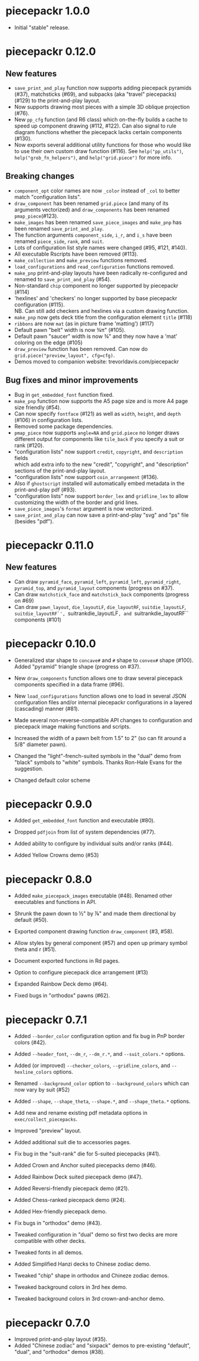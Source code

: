 piecepackr 1.0.0
================

* Initial "stable" release.

piecepackr 0.12.0
=================

New features
------------

* ``save_print_and_play`` function now supports adding piecepack pyramids (#37), matchsticks (#69), and subpacks (aka "travel" piecepacks) (#129) to the print-and-play layout.
* Now supports drawing most pieces with a simple 3D oblique projection (#76).
* New ``pp_cfg`` function (and R6 class) which on-the-fly builds a cache to speed up component drawing (#112, #122). 
  Can also signal to rule diagram functions whether the piecepack lacks certain components (#130).
* Now exports several additional utility functions for those who would like to use their own custom draw function (#116).  See ``help("pp_utils")``, ``help("grob_fn_helpers")``, and ``help("grid.piece")`` for more info.

Breaking changes
----------------

* ``component_opt`` color names are now ``_color`` instead of ``_col`` to better match "configuration lists".
* ``draw_component`` has been renamed ``grid.piece`` (and many of its arguments vectorized) and
  ``draw_components`` has been renamed ``pmap_piece``(#123).
* ``make_images`` has been renamed ``save_piece_images`` and ``make_pnp`` has been renamed ``save_print_and_play``.
* The function arguments ``component_side``, ``i_r``, and ``i_s`` have been 
  renamed ``piece_side``, ``rank``, and ``suit``.
* Lots of configuration list style names were changed (#95, #121, #140).
* All executable Rscripts have been removed (#113).
* ``make_collection`` and ``make_preview`` functions removed.
* ``load_configurations`` and ``read_configuration`` functions removed.
* ``make_pnp`` print-and-play layouts have been radically re-configured and renamed to ``save_print_and_play`` (#54).
* Non-standard ``chip`` component no longer supported by piecepackr (#114)
* 'hexlines' and 'checkers' no longer supported by base piecepackr configuration (#115).  
  NB. Can still add checkers and hexlines via a custom drawing function.
* ``make_pnp`` now gets deck title from the configuration element ``title`` (#118)
* ``ribbons`` are now ``mat`` (as in picture frame 'matting') (#117)
* Default pawn "belt" width is now ¾π" (#105).  
* Default pawn "saucer" width is now ¾" and they now have a 'mat' coloring on the edge (#105)
* ``draw_preview`` function has been removed.  Can now do ``grid.piece("preview_layout", cfg=cfg)``.
* Demos moved to companion website: trevorldavis.com/piecepackr

Bug fixes and minor improvements
--------------------------------

* Bug in ``get_embedded_font`` function fixed.
* ``make_pnp`` function now supports the A5 page size and is more A4 page size friendly (#54).
* Can now specify ``fontface`` (#121) as well as ``width``, ``height``, and ``depth`` (#106) in configuration lists.
* Removed some package dependencies.
* ``pmap_piece`` now supports ``angle=NA`` and ``grid.piece`` no longer draws different output
  for components like ``tile_back`` if you specify a suit or rank (#120).
* "configuration lists" now support ``credit``, ``copyright``, and ``description`` fields  
  which add extra info to the new "credit", "copyright", and "description" sections of the print-and-play layout.  
* "configuration lists" now support ``coin_arrangement`` (#136).
*  Also if ``ghostscript`` installed will automatically embed metadata in the print-and-play pdf (#93).
* "configuration lists" now support ``border_lex`` and ``gridline_lex`` to allow customizing the width of the border and grid lines.
* ``save_piece_images``'s ``format`` argument is now vectorized.  
* ``save_print_and_play`` can now save a print-and-play "svg" and "ps" file (besides "pdf").

piecepackr 0.11.0
=================

New features
------------

* Can draw ``pyramid_face``, ``pyramid_left``, ``pyramid_left``, ``pyramid_right``, ``pyramid_top``, and ``pyramid_layout`` components  (progress on #37).
* Can draw ``matchstick_face`` and ``matchstick_back`` components (progress on #69)
* Can draw ``pawn_layout``, ``die_layoutLF``, ``die_layoutRF``, ``suitdie_layoutLF``, ``suitdie_layoutRF`',
   ``suitrankdie_layoutLF``, and ``suitrankdie_layoutRF`` components (#101)

piecepackr 0.10.0
=================

* Generalized star shape to ``concave#`` and ``#`` shape to ``convex#`` shape (#100).  Added "pyramid" triangle shape (progress on #37).
* New ``draw_components`` function allows one to draw several piecepack components specified in a data frame (#96).
* New ``load_configurations`` function allows one to load in several JSON configuration files and/or internal piecepackr configurations in a layered (cascading) manner (#81).
* Made several non-reverse-compatible API changes to configuration and piecepack image making functions and scripts.
* Increased the width of a pawn belt from 1.5" to 2" (so can fit around a 5/8" diameter pawn).

* Changed the "light"-french-suited symbols in the "dual" demo from "black" symbols to "white" symbols.  Thanks Ron-Hale Evans for the suggestion.
* Changed default color scheme 

piecepackr 0.9.0
================

* Added ``get_embedded_font`` function and executable (#80).
* Dropped ``pdfjoin`` from list of system dependencies (#77).
* Added ability to configure by individual suits and/or ranks (#44).

* Added Yellow Crowns demo (#53)

piecepackr 0.8.0
================

* Added ``make_piecepack_images`` executable (#48).  Renamed other executables and functions in API. 
* Shrunk the pawn down to ½" by ⅞" and made them directional by default (#50).
* Exported component drawing function ``draw_component`` (#3, #58).
* Allow styles by general component (#57) and open up primary symbol theta and r (#51).
* Document exported functions in Rd pages.
* Option to configure piecepack dice arrangement (#13)

* Expanded Rainbow Deck demo (#64).

* Fixed bugs in "orthodox" pawns (#62).

piecepackr 0.7.1
================

* Added ``--border_color`` configuration option and fix bug in PnP border colors (#42).
* Added ``--header_font``, ``--dm_r``, ``--dm_r.*``, and ``--suit_colors.*`` options.
* Added (or improved) ``--checker_colors``, ``--gridline_colors``, and ``--hexline_colors`` options.
* Renamed ``--background_color`` option to ``--background_colors`` which can now vary by suit (#52)
* Added ``--shape``, ``--shape_theta``, ``--shape.*``, and ``--shape_theta.*`` options.
* Add new and rename existing pdf metadata options in ``exec/collect_piecepacks``.
* Improved "preview" layout.
* Added additional suit die to accessories pages.
* Fix bug in the "suit-rank" die for 5-suited piecepacks (#41).

* Added Crown and Anchor suited piecepacks demo (#46).
* Added Rainbow Deck suited piecepack demo (#47).
* Added Reversi-friendly piecepack demo (#21).
* Added Chess-ranked piecepack demo (#24).
* Added Hex-friendly piecepack demo.

* Fix bugs in "orthodox" demo (#43). 
* Tweaked configuration in "dual" demo so first two decks are more compatible with other decks.
* Tweaked fonts in all demos.
* Added Simplified Hanzi decks to Chinese zodiac demo.
* Tweaked "chip" shape in orthodox and Chineze zodiac demos.
* Tweaked background colors in 3rd hex demo.
* Tweaked background colors in 3rd crown-and-anchor demo.

piecepackr 0.7.0
================

* Improved print-and-play layout (#35).
* Added "Chinese zodiac" and "sixpack" demos to pre-existing "default", "dual", and "orthodox" demos (#38).
